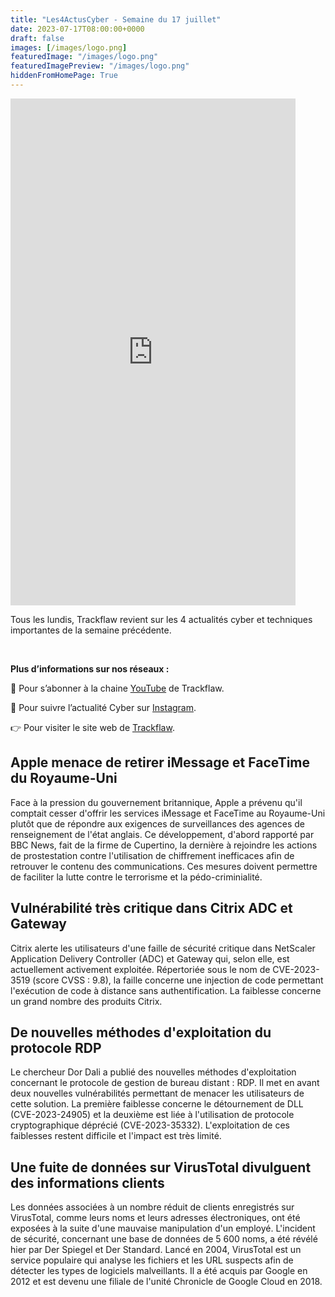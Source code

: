 ```yaml
---
title: "Les4ActusCyber - Semaine du 17 juillet"
date: 2023-07-17T08:00:00+0000
draft: false
images: [/images/logo.png]
featuredImage: "/images/logo.png"
featuredImagePreview: "/images/logo.png"
hiddenFromHomePage: True
---
```

    
<div class="flex-container">
   <div class="flex-items">
   <iframe width="456" height="811" src="https://www.youtube.com/embed/rgJks7UagoY" title="#Les4ActusCyber - Semaine du 17 juillet" frameborder="0" allow="accelerometer; autoplay; clipboard-write; encrypted-media; gyroscope; picture-in-picture; web-share" allowfullscreen></iframe>
   </div>

   <div class="flex-items">
      <p>Tous les lundis, Trackflaw revient sur les 4 actualités cyber et techniques importantes de la semaine précédente.</p>
      <br>
      <p><strong>Plus d’informations sur nos réseaux :</strong></p>
      <p>🔴 Pour s’abonner à la chaine <a href="https://www.youtube.com/@trackflaw" target="_blank" rel="noopener noreffer ">YouTube</a> de Trackflaw.</p>
      <p>📸 Pour suivre l’actualité Cyber sur <a href="https://www.instagram.com/trackflaw/" target="_blank" rel="noopener noreffer ">Instagram</a>.</p>
      <p>👉 Pour visiter le site web de <a href="https://trackflaw.com" target="_blank" rel="noopener noreffer ">Trackflaw</a>.</p>
   </div>
</div>
    
## Apple menace de retirer iMessage et FaceTime du Royaume-Uni

Face à la pression du gouvernement britannique, Apple a prévenu qu'il comptait cesser d'offrir les services iMessage et FaceTime au Royaume-Uni plutôt que de répondre aux exigences de surveillances des agences de renseignement de l'état anglais.
Ce développement, d'abord rapporté par BBC News, fait de la firme de Cupertino, la dernière à rejoindre les actions de prostestation contre l'utilisation de chiffrement inefficaces afin de retrouver le contenu des communications. Ces mesures doivent permettre de faciliter la lutte contre le terrorisme et la pédo-criminialité.


## Vulnérabilité très critique dans Citrix ADC et Gateway

Citrix alerte les utilisateurs d'une faille de sécurité critique dans NetScaler Application Delivery Controller (ADC) et Gateway qui, selon elle, est actuellement activement exploitée.
Répertoriée sous le nom de CVE-2023-3519 (score CVSS : 9.8), la faille concerne une injection de code permettant l'exécution de code à distance sans authentification. La faiblesse concerne un grand nombre des produits Citrix. 


## De nouvelles méthodes d'exploitation du protocole RDP

Le chercheur Dor Dali a publié des nouvelles méthodes d'exploitation concernant le protocole de gestion de bureau distant : RDP.
Il met en avant deux nouvelles vulnérabilités permettant de menacer les utilisateurs de cette solution. La première faiblesse concerne le détournement de DLL (CVE-2023-24905) et la deuxième est liée à l'utilisation de protocole cryptographique déprécié (CVE-2023-35332). L'exploitation de ces faiblesses restent difficile et l'impact est très limité.


## Une fuite de données sur VirusTotal divulguent des informations clients

Les données associées à un nombre réduit de clients enregistrés sur VirusTotal, comme leurs noms et leurs adresses électroniques, ont été exposées à la suite d'une mauvaise manipulation d'un employé.
L'incident de sécurité, concernant une base de données de 5 600 noms, a été révélé hier par Der Spiegel et Der Standard.
Lancé en 2004, VirusTotal est un service populaire qui analyse les fichiers et les URL suspects afin de détecter les types de logiciels malveillants. Il a été acquis par Google en 2012 et est devenu une filiale de l'unité Chronicle de Google Cloud en 2018.

